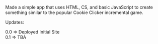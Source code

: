 Made a simple app that uses HTML, CS, and basic JavaScript to create something similar to the popular Cookie Clicker incremental game.

Updates:

0.0 => Deployed Initial Site  
0.1 => TBA
